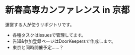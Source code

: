 # 新春高専カンファレンス in 京都
運営する人が使うリポジトリです。

- 各種タスクはissuesで管理してます。
- 告知&参加登録ページはDoorKeepersで作成します。
- 東京と同時開催予定……？
